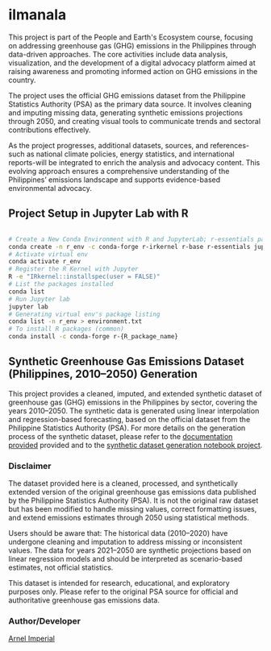 # ilmanala

This project is part of the People and Earth's Ecosystem course, focusing on addressing greenhouse gas (GHG) emissions in the Philippines through data-driven approaches. The core activities include data analysis, visualization, and the development of a digital advocacy platform aimed at raising awareness and promoting informed action on GHG emissions in the country.

The project uses the official GHG emissions dataset from the Philippine Statistics Authority (PSA) as the primary data source. It involves cleaning and imputing missing data, generating synthetic emissions projections through 2050, and creating visual tools to communicate trends and sectoral contributions effectively.

As the project progresses, additional datasets, sources, and references-such as national climate policies, energy statistics, and international reports-will be integrated to enrich the analysis and advocacy content. This evolving approach ensures a comprehensive understanding of the Philippines’ emissions landscape and supports evidence-based environmental advocacy.

## Project Setup in Jupyter Lab with R

```sh

# Create a New Conda Environment with R and JupyterLab; r-essentials packages installed at least 200 essential EDA packages
conda create -n r_env -c conda-forge r-irkernel r-base r-essentials jupyterlab
# Activate virtual env
conda activate r_env
# Register the R Kernel with Jupyter
R -e "IRkernel::installspec(user = FALSE)"
# List the packages installed
conda list
# Run Jupyter lab
jupyter lab
# Generating virtual env's package listing
conda list -n r_env > environment.txt
# To install R packages (common)
conda install -c conda-forge r-{R_package_name}
```

## Synthetic Greenhouse Gas Emissions Dataset (Philippines, 2010–2050) Generation

This project provides a cleaned, imputed, and extended synthetic dataset of greenhouse gas (GHG) emissions in the Philippines by sector, covering the years 2010–2050. The synthetic data is generated using linear interpolation and regression-based forecasting, based on the official dataset from the Philippine Statistics Authority (PSA). For more details on the generation process of the synthetic dataset, please refer to the [documentation provided](https://github.com/imperionite/ilmanala/blob/main/SYNTHETIC_DATASET_GENERATION.md) provided and to the [synthetic dataset generation notebook project](https://github.com/imperionite/ilmanala/blob/main/SYNTHETIC_GHG.ipynb).


### Disclaimer

The dataset provided here is a cleaned, processed, and synthetically extended version of the original greenhouse gas emissions data published by the Philippine Statistics Authority (PSA). It is not the original raw dataset but has been modified to handle missing values, correct formatting issues, and extend emissions estimates through 2050 using statistical methods.

Users should be aware that:
The historical data (2010–2020) have undergone cleaning and imputation to address missing or inconsistent values.
The data for years 2021–2050 are synthetic projections based on linear regression models and should be interpreted as scenario-based estimates, not official statistics.

This dataset is intended for research, educational, and exploratory purposes only.
Please refer to the original PSA source for official and authoritative greenhouse gas emissions data.


### Author/Developer

[Arnel Imperial](https://github.com/imperionite)
